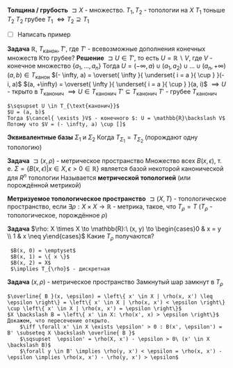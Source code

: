 **Толщина / грубость**
	$\sqsupset X$ - множество.
	$T_{1}, T_{2}$ - топологии на $X$
	$T_{1}$ тоньше $T_{2}$
	$T_{2}$ грубее $T_{1}$
	$\iff T_{2} \supseteq T_{1}$

- [ ] Написать пример

**Задача**
	$\mathbb{R}$, $T_{\text{канон}}, T'$, где $T'$ - всевозможные дополнения конечных множеств
	Кто грубее?
**Решение**
	$\sqsupset U \in T'$, то есть $U = \mathbb{R}\backslash V$, где $V$ - конечное множество $\left\{ a_{1}, \ldots, a_{n} \right\}$
	Тогда $U = \left( -\infty, a \right) \cup \left( a_{1}, a_{2} \right) \cup \ldots \cup (a_{n}, +\infty)$ 
	$(a, b) \in T_{\text{канон}}$
	$(- \infty, a) = \overset{ \infty }{ \underset{ i = a }{ \cup } }(-i, a)$
	$(a, +\infty) = \overset{ \infty }{ \underset{ i = a }{ \cup } }(a, i)$
	$\implies U$ - ткрыто в $T_{\text{канонич}}$
	$\implies U \in T_{\text{канонич}}$
	$T' \subseteq T_{\text{канонич}}$
	$T'$ - грубее $T_{\text{канонич}}$

	$\sqsupset U \in T_{\text{канонич}}$
	$U = (a, b)$
	Тогда $\cancel{ \exists }V$ - конечного $: U = \mathbb{R}\backslash V$
	Потому что $V = (- \infty, a) \cup []$



**Эквивалентные базы**
	$\Sigma_{1}$ и $\Sigma_{2}$
	Когда $T_{\Sigma_{1}} = T_{\Sigma_{2}}$
	(порождают одну топологию)

**Задача**
	$\sqsupset (x, \rho)$ - метрическое пространство
	Множество всех $B(x, \epsilon)$, т. е. $\Sigma = \left\{ B(x, \epsilon) | x \in X, \epsilon > 0 \in \mathbb{R} \right\}$
	является базой некоторой канонической для $R^{n}$  топологии
	Называется **метрической топологией**  (или порождённой метрикой)

**Метризуемое топологическое пространство**
	$\sqsupset (X, T)$ - топологическое пространство, если $\exists \rho: X \times X \to \mathbb{R}$ - метрика,
	такое, что $T_{\rho} = T$ ($T_{\rho}$ - топологическое, порождённое $\rho$)

**Задача**
	$\rho: X \times X \to \mathbb{R}:\ (x, y) \to \begin{cases}0 & x = y \\ 1 & x \neq y\end{cases}$
	Какие $T_{\rho}$ получаются?

	 $B(x, 0) = \emptyset$
	 $B(x, 1) = \{ x \}$
	 $B(x, 2) = X$
	 $\implies T_{\rho}$ - дискретная

**Задача**
	$(x, \rho)$ - метрическое пространство
	Замкнутый шар замкнут в $T_{\rho}$

	$\overline{ B }(x, \epsilon) = \left\{ x' \in X | \rho(x, x') \leq \epsilon \right\} = \left\{ x' \in X | \rho(x, x') < \epsilon \right\} \cup \left\{ x' \in X | \rho(x, x') = \epsilon \right\}$
	$X \backslash B = \left\{ x' \in X: \rho(x', x) > \epsilon \right\}$
	Докажем, что пересечение открыто.
		$\iff \forall x' \in X \exists \epsilon' > 0 : B(x', \epsilon') = B' \subseteq X \backslash \overline{ B }$
		$\sqsupset  \epsilon' = \rho(X, x') - \epsilon > 0\ (x' \in X \backslash B)$
		$\forall y \in B' \implies \rho(y, x') < \epsilon = \rho(x, x') - \epsilon \implies \rho(x, x') - \rho(y, x') > \epsilon$